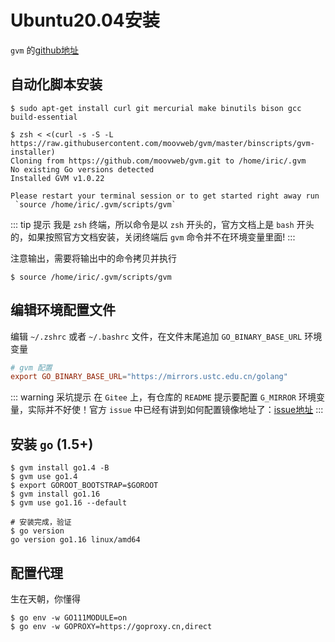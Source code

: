 # Ubuntu20.04安装

`gvm` 的[github地址](https://github.com/moovweb/gvm)

## 自动化脚本安装

```shell
$ sudo apt-get install curl git mercurial make binutils bison gcc build-essential

$ zsh < <(curl -s -S -L https://raw.githubusercontent.com/moovweb/gvm/master/binscripts/gvm-installer)
Cloning from https://github.com/moovweb/gvm.git to /home/iric/.gvm
No existing Go versions detected
Installed GVM v1.0.22

Please restart your terminal session or to get started right away run
 `source /home/iric/.gvm/scripts/gvm`
```

::: tip 提示
我是 `zsh` 终端，所以命令是以 `zsh` 开头的，官方文档上是 `bash` 开头的，如果按照官方文档安装，关闭终端后 `gvm` 命令并不在环境变量里面!
:::

注意输出，需要将输出中的命令拷贝并执行

```shell
$ source /home/iric/.gvm/scripts/gvm
```

## 编辑环境配置文件

编辑 `~/.zshrc` 或者 `~/.bashrc` 文件，在文件末尾追加 `GO_BINARY_BASE_URL` 环境变量

```conf
# gvm 配置
export GO_BINARY_BASE_URL="https://mirrors.ustc.edu.cn/golang"
```

::: warning 采坑提示
在 `Gitee` 上，有仓库的 `README` 提示要配置 `G_MIRROR` 环境变量，实际并不好使！官方 `issue` 中已经有讲到如何配置镜像地址了：[issue地址](https://github.com/moovweb/gvm/issues/192)
:::

## 安装 `go` (1.5+)

```shell
$ gvm install go1.4 -B
$ gvm use go1.4
$ export GOROOT_BOOTSTRAP=$GOROOT
$ gvm install go1.16
$ gvm use go1.16 --default

# 安装完成，验证
$ go version
go version go1.16 linux/amd64
```

## 配置代理

生在天朝，你懂得

```shell
$ go env -w GO111MODULE=on
$ go env -w GOPROXY=https://goproxy.cn,direct
```
